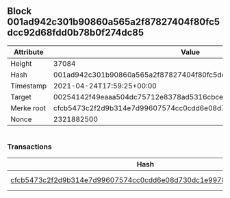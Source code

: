 ## Block 001ad942c301b90860a565a2f87827404f80fc5dcc92d68fdd0b78b0f274dc85

Attribute | Value
--- | ---
Height | 37084
Hash | 001ad942c301b90860a565a2f87827404f80fc5dcc92d68fdd0b78b0f274dc85
Timestamp | 2021-04-24T17:59:25+00:00
Target | 00254142f49eaaa504dc75712e8378ad5316cbcead634704b3734b6271167cc4
Merke root | cfcb5473c2f2d9b314e7d99607574cc0cdd6e08d730dc1e99781d0a7448a030f
Nonce | 2321882500

```

```

### Transactions

Hash | Amount
--- | ---
[cfcb5473c2f2d9b314e7d99607574cc0cdd6e08d730dc1e99781d0a7448a030f](cfcb5473c2f2d9b314e7d99607574cc0cdd6e08d730dc1e99781d0a7448a030f.md) | 10.00000000 SKEPTI 
